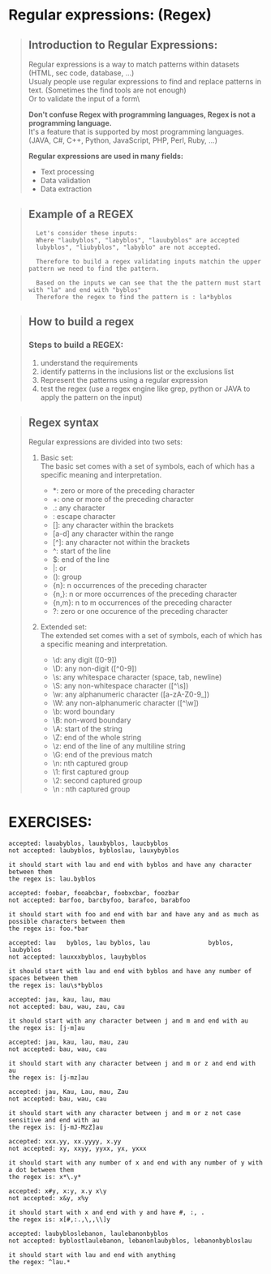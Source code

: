 # Regular expressions: (Regex)

>## Introduction to Regular Expressions:
> Regular expressions is a way to match patterns within datasets (HTML, sec code, database, ...)\
> Usualy people use regular expressions to find and replace patterns in text. (Sometimes the find tools are not enough)\
> Or to validate the input of a form\
>
> <b> Don't confuse Regex with programming languages, Regex is not a programming language.\
> </b>
>It's a feature that is supported by most programming languages. (JAVA, C#, C++, Python, JavaScript, PHP, Perl, Ruby, ...)
>
> <b> Regular expressions are used in many fields: </b>
>   - Text processing
>   - Data validation
>   - Data extraction
>

>## Example of a REGEX
>       Let's consider these inputs:
>       Where "laubyblos", "labyblos", "lauubyblos" are accepted
>       lubyblos", "liubyblos", "labyblo" are not accepted.
>
>       Therefore to build a regex validating inputs matchin the upper pattern we need to find the pattern.
>
>       Based on the inputs we can see that the the pattern must start with "la" and end with "byblos"
>       Therefore the regex to find the pattern is : la*byblos

> ## How to build a regex
> ### Steps to build a REGEX:
>  1. understand the requirements
>  2. identify patterns in the inclusions list or the exclusions list
>  3. Represent the patterns using a regular expression
>  4. test the regex (use a regex engine like grep, python or JAVA to apply the pattern on the input) 


> ## Regex syntax
> Regular expressions are divided into two sets:
>
> 1. Basic set:\
>   The basic set comes with a set of symbols, each of which has a specific meaning and interpretation.
> 
>       - *: zero or more of the preceding character
>       - +: one or more of the preceding character
>       - .: any character
>       - \: escape character
>       - []: any character within the brackets
>       - [a-d] any character within the range
>       - [^]: any character not within the brackets
>       - ^: start of the line
>       - $: end of the line
>       - |: or
>       - (): group
>       - {n}: n occurrences of the preceding character
>       - {n,}: n or more occurrences of the preceding character
>       - {n,m}: n to m occurrences of the preceding character
>       - ?: zero or one occurence of the preceding character
>
> 2. Extended set:\
>  The extended set comes with a set of symbols, each of which has a specific meaning and interpretation.
>       - \d: any digit ([0-9])
>       - \D: any non-digit ([^0-9])
>       - \s: any whitespace character (space, tab, newline)
>       - \S: any non-whitespace character ([^\s])
>       - \w: any alphanumeric character ([a-zA-Z0-9_])
>       - \W: any non-alphanumeric character ([^\w])
>       - \b: word boundary 
>       - \B: non-word boundary 
>       - \A: start of the string   
>       - \Z: end of the whole string
>       - \z: end of the line of any multiline string
>       - \G: end of the previous match
>       - \n: nth captured group
>       - \1: first captured group
>       - \2: second captured group
>       - \n : nth captured group

# EXERCISES: 
    accepted: lauabyblos, lauxbyblos, laucbyblos
    not accepted: laubyblos, bybloslau, lauxybyblos

    it should start with lau and end with byblos and have any character between them
    the regex is: lau.byblos
>

    accepted: foobar, fooabcbar, foobxcbar, foozbar
    not accepted: barfoo, barcbyfoo, barafoo, barabfoo

    it should start with foo and end with bar and have any and as much as possible characters between them
    the regex is: foo.*bar
>

    accepted: lau   byblos, lau byblos, lau                byblos, laubyblos
    not accepted: lauxxxbyblos, lauybyblos

    it should start with lau and end with byblos and have any number of spaces between them
    the regex is: lau\s*byblos
>
    accepted: jau, kau, lau, mau
    not accepted: bau, wau, zau, cau

    it should start with any character between j and m and end with au
    the regex is: [j-m]au
>
    accepted: jau, kau, lau, mau, zau
    not accepted: bau, wau, cau

    it should start with any character between j and m or z and end with au
    the regex is: [j-mz]au
>
    accepted: jau, Kau, Lau, mau, Zau
    not accepted: bau, wau, cau

    it should start with any character between j and m or z not case sensitive and end with au
    the regex is: [j-mJ-MzZ]au
>
    accepted: xxx.yy, xx.yyyy, x.yy
    not accepted: xy, xxyy, yyxx, yx, yxxx

    it should start with any number of x and end with any number of y with a dot between them
    the regex is: x*\.y*
>
    accepted: x#y, x:y, x.y x\y
    not accepted: x&y, x%y

    it should start with x and end with y and have #, :, .
    the regex is: x[#,:.,\,,\\]y
>
    accepted: laubybloslebanon, laulebanonbyblos
    not accepted: byblostlaulebanon, lebanonlaubyblos, lebanonbybloslau

    it should start with lau and end with anything
    the regex: ^lau.*

    
